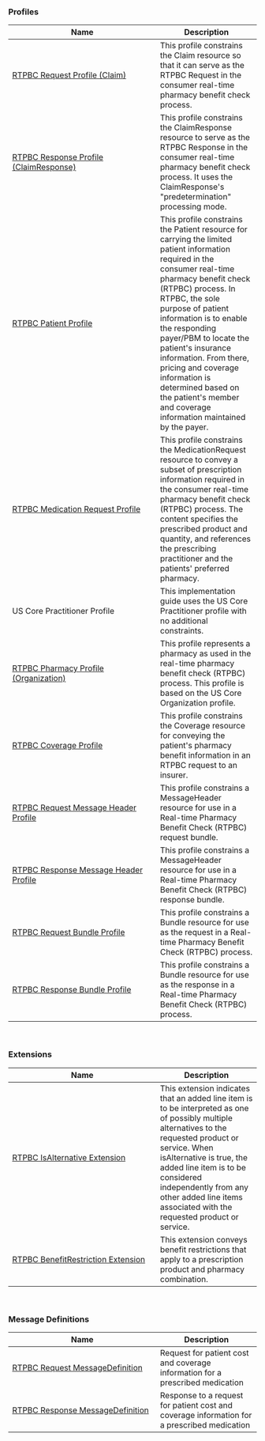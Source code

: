 ### Profiles

<table>
<colgroup>
  <col width="300">
  <col>
</colgroup>
<thead>
<tr>
<th>Name</th>
<th>Description</th>
</tr>
</thead>
<tbody>
<tr>
<td><a href="StructureDefinition-rtpbc-request-claim.html">RTPBC Request Profile (Claim)</a></td>
<td>This profile constrains the Claim resource so that it can serve as the RTPBC Request in the consumer real-time pharmacy benefit check process.</td>
</tr>
<tr>
<td><a href="StructureDefinition-rtpbc-response-claimresponse.html">RTPBC Response Profile (ClaimResponse)</a></td>
<td>This profile constrains the ClaimResponse resource to serve as the RTPBC Response in the consumer real-time pharmacy benefit check process. It uses the ClaimResponse's "predetermination" processing mode.</td>
</tr>
<tr>
<td><a href="StructureDefinition-rtpbc-patient.html">RTPBC Patient Profile</a></td>
<td>This profile constrains the Patient resource for carrying the limited patient information required in the consumer real-time pharmacy benefit check (RTPBC) process. In RTPBC, the sole purpose of patient information is to enable the responding payer/PBM to locate the patient's insurance information. From there, pricing and coverage information is determined based on the patient's member and coverage information maintained by the payer. </td>
</tr>
<tr>
<td><a href="StructureDefinition-rtpbc-medicationrequest.html">RTPBC Medication Request Profile</a></td>
<td>This profile constrains the MedicationRequest resource to convey a subset of prescription information required in the consumer real-time pharmacy benefit check (RTPBC) process. The content specifies the prescribed product and quantity, and references the prescribing practitioner and the patients' preferred pharmacy.</td>
</tr>
<tr>
<td>US Core Practitioner Profile</td>
<td>This implementation guide uses the US Core Practitioner profile with no additional constraints.</td>
</tr>
<tr>
<td><a href="StructureDefinition-rtpbc-pharmacy-organization.html">RTPBC Pharmacy Profile (Organization)</a></td>
<td>This profile represents a pharmacy as used in the real-time pharmacy benefit check (RTPBC) process. This profile is based on the US Core Organization profile.</td>
</tr>
<tr>
<td><a href="StructureDefinition-rtpbc-coverage.html">RTPBC Coverage Profile</a></td>
<td>This profile constrains the Coverage resource for conveying the patient's pharmacy benefit information in an RTPBC request to an insurer.</td>
</tr>
<tr>
<td><a href="StructureDefinition-rtpbc-request-messageheader.html">RTPBC Request Message Header Profile</a></td>
<td>This profile constrains a MessageHeader resource for use in a Real-time Pharmacy Benefit Check (RTPBC) request bundle.</td>
</tr>
<tr>
<td><a href="StructureDefinition-rtpbc-response-messageheader.html">RTPBC Response Message Header Profile</a></td>
<td>This profile constrains a MessageHeader resource for use in a Real-time Pharmacy Benefit Check (RTPBC) response bundle.</td>
</tr>
<tr>
<td><a href="StructureDefinition-rtpbc-request-bundle.html">RTPBC Request Bundle Profile</a></td>
<td>This profile constrains a Bundle resource for use as the request in a Real-time Pharmacy Benefit Check (RTPBC) process.</td>
</tr>
<tr>
<td><a href="StructureDefinition-rtpbc-response-bundle.html">RTPBC Response Bundle Profile</a></td>
<td>This profile constrains a Bundle resource for use as the response in a Real-time Pharmacy Benefit Check (RTPBC) process.</td>
</tr>
</tbody>
</table>

<br>


### Extensions

<table>
<colgroup>
  <col width="300">
  <col>
</colgroup>
<thead>
<tr>
<th>Name</th>
<th>Description</th>
</tr>
</thead>
<tbody>
<tr>
<td><a href="StructureDefinition-rtpbc-isAlternative.html">RTPBC IsAlternative Extension</a></td>
<td>This extension indicates that an added line item is to be interpreted as one of possibly multiple alternatives to the requested product or service. When isAlternative is true, the added line item is to be considered independently from any other added line items associated with the requested product or service.</td>
</tr>
<tr>
<td><a href="StructureDefinition-rtpbc-benefitRestriction.html">RTPBC BenefitRestriction Extension</a></td>
<td>This extension conveys benefit restrictions that apply to a prescription product and pharmacy combination.</td>
</tr>
</tbody>
</table>

<br>


### Message Definitions

<table>
<colgroup>
  <col width="300">
  <col>
</colgroup>
<thead>
<tr>
<th>Name</th>
<th>Description</th>
</tr>
</thead>
<tbody>
<tr>
<td><a href="MessageDefinition-rtpbc-request.html">RTPBC Request MessageDefinition</a></td>
<td>Request for patient cost and coverage information for a prescribed medication</td>
</tr>
<tr>
<td><a href="MessageDefinition-rtpbc-response.html">RTPBC Response MessageDefinition</a></td>
<td>Response to a request for patient cost and coverage information for a prescribed medication</td>
</tr>
</tbody>
</table>